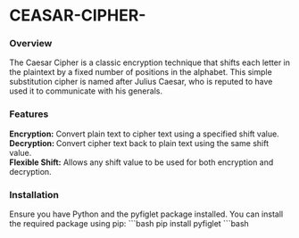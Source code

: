 # CEASAR-CIPHER-
 <h3>Overview</h3>
<p>The Caesar Cipher is a classic encryption technique that shifts each letter in the plaintext by a fixed number of positions in the alphabet. This simple substitution cipher is named after Julius Caesar, who is reputed to have used it to communicate with his generals.</p>
<h3>Features</h3>
<B>Encryption:</B> Convert plain text to cipher text using a specified shift value.
<br>
<b>Decryption: </b>Convert cipher text back to plain text using the same shift value.
<br>
<b>Flexible Shift:</b> Allows any shift value to be used for both encryption and decryption.
<br>
<h3>Installation</h3>
Ensure you have Python and the pyfiglet package installed. You can install the required package using pip:
```bash
pip install pyfiglet
```bash
